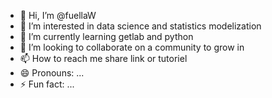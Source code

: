 - 👋 Hi, I’m @fuellaW
- 👀 I’m interested in data science and statistics modelization
- 🌱 I’m currently learning getlab and python
- 💞️ I’m looking to collaborate on a community to grow in
- 📫 How to reach me share link or tutoriel
- 😄 Pronouns: ...
- ⚡ Fun fact: ...

<!---
fuellaW/fuellaW is a ✨ special ✨ repository because its `README.md` (this file) appears on your GitHub profile.
You can click the Preview link to take a look at your changes.
--->
